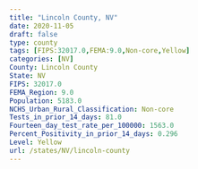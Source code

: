 ```yaml
---
title: "Lincoln County, NV"
date: 2020-11-05
draft: false
type: county
tags: [FIPS:32017.0,FEMA:9.0,Non-core,Yellow]
categories: [NV]
County: Lincoln County
State: NV
FIPS: 32017.0
FEMA_Region: 9.0
Population: 5183.0
NCHS_Urban_Rural_Classification: Non-core
Tests_in_prior_14_days: 81.0
Fourteen_day_test_rate_per_100000: 1563.0
Percent_Positivity_in_prior_14_days: 0.296
Level: Yellow
url: /states/NV/lincoln-county
---
```



